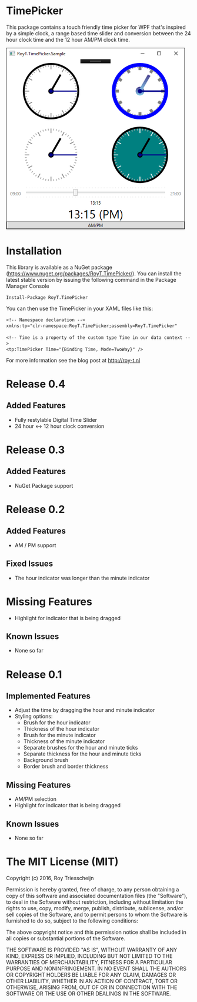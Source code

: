 # TimePicker
This package contains a touch friendly time picker for WPF that's inspired by a simple clock, a range based time slider and conversion between the 24 hour clock time and the 12 hour AM/PM clock time.

![Example](/screenshot.png)

# Installation
This library is available as a NuGet package (https://www.nuget.org/packages/RoyT.TimePicker/). You can install the latest stable version by issuing the following command in the Package Manager Console
```
Install-Package RoyT.TimePicker
```

You can then use the TimePicker in your XAML files like this:
```xaml
<!-- Namespace declaration -->
xmlns:tp="clr-namespace:RoyT.TimePicker;assembly=RoyT.TimePicker"

<!-- Time is a property of the custom type Time in our data context -->
<tp:TimePicker Time="{Binding Time, Mode=TwoWay}" />
```
For more information see the blog post at http://roy-t.nl
# Release 0.4
## Added Features
- Fully restylable Digital Time Slider
- 24 hour <-> 12 hour clock conversion

# Release 0.3
## Added Features
- NuGet Package support

# Release 0.2
## Added Features
- AM / PM support

## Fixed Issues
- The hour indicator was longer than the minute indicator

# Missing Features
- Highlight for indicator that is being dragged

## Known Issues
- None so far

# Release 0.1
## Implemented Features
- Adjust the time by dragging the hour and minute indicator
- Styling options:
  - Brush for the hour indicator
  - Thickness of the hour indicator
  - Brush for the minute indicator
  - Thickness of the minute indicator
  - Separate brushes for the hour and minute ticks
  - Separate thickness for the hour and minute ticks
  - Background brush
  - Border brush and border thickness

## Missing Features
- AM/PM selection
- Highlight for indicator that is being dragged

## Known Issues
- None so far

# The MIT License (MIT)
Copyright (c) 2016, Roy Triesscheijn

Permission is hereby granted, free of charge, to any person obtaining a copy of this software and associated documentation files (the "Software"), to deal in the Software without restriction, including without limitation the rights to use, copy, modify, merge, publish, distribute, sublicense, and/or sell copies of the Software, and to permit persons to whom the Software is furnished to do so, subject to the following conditions:

The above copyright notice and this permission notice shall be included in all copies or substantial portions of the Software.

THE SOFTWARE IS PROVIDED "AS IS", WITHOUT WARRANTY OF ANY KIND, EXPRESS OR IMPLIED, INCLUDING BUT NOT LIMITED TO THE WARRANTIES OF MERCHANTABILITY, FITNESS FOR A PARTICULAR PURPOSE AND NONINFRINGEMENT. IN NO EVENT SHALL THE AUTHORS OR COPYRIGHT HOLDERS BE LIABLE FOR ANY CLAIM, DAMAGES OR OTHER LIABILITY, WHETHER IN AN ACTION OF CONTRACT, TORT OR OTHERWISE, ARISING FROM, OUT OF OR IN CONNECTION WITH THE SOFTWARE OR THE USE OR OTHER DEALINGS IN THE SOFTWARE.